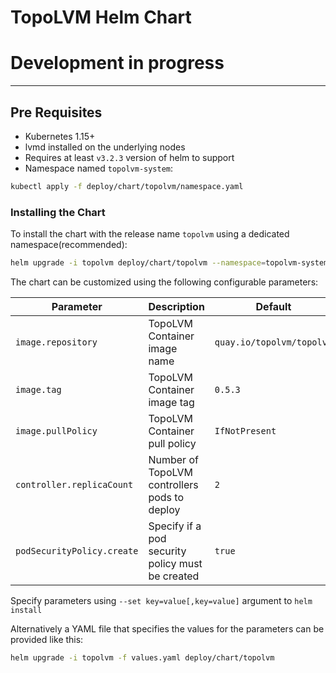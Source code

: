 # TopoLVM Helm Chart

# Development in progress

----------------------------------------

## Pre Requisites
* Kubernetes 1.15+
* lvmd installed on the underlying nodes
* Requires at least `v3.2.3` version of helm to support
* Namespace named `topolvm-system`:

```sh
kubectl apply -f deploy/chart/topolvm/namespace.yaml
```

### Installing the Chart
To install the chart with the release name `topolvm` using a dedicated namespace(recommended):

```sh
helm upgrade -i topolvm deploy/chart/topolvm --namespace=topolvm-system
```

The chart can be customized using the following configurable parameters:

| Parameter                       | Description                                                                                         | Default                      |
| ------------------------------- | ----------------------------------------------------------------------------------------------------| -----------------------------|
| `image.repository`              | TopoLVM Container image name                                                                        | `quay.io/topolvm/topolvm`    |
| `image.tag`                     | TopoLVM Container image tag                                                                         | `0.5.3`                      |
| `image.pullPolicy`              | TopoLVM Container pull policy                                                                       | `IfNotPresent`               |
| `controller.replicaCount`       | Number of TopoLVM controllers pods to deploy                                                        | `2`                          |
| `podSecurityPolicy.create`      | Specify if a pod security policy must be created                                                    | `true`                       |

Specify parameters using `--set key=value[,key=value]` argument to `helm install`

Alternatively a YAML file that specifies the values for the parameters can be provided like this:

```sh
helm upgrade -i topolvm -f values.yaml deploy/chart/topolvm
```

